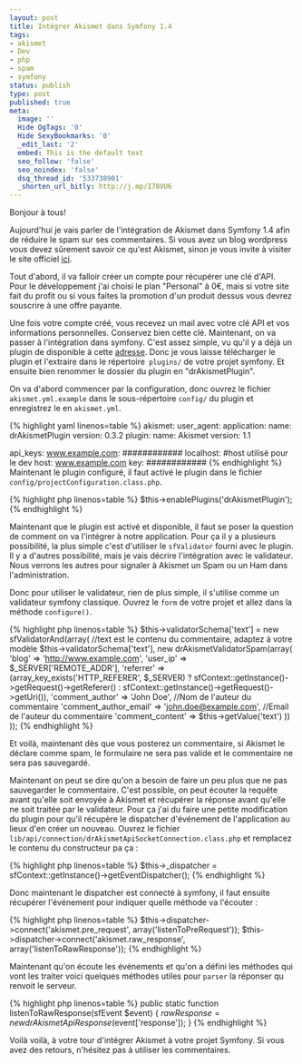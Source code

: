 ```yaml
---
layout: post
title: Intégrer Akismet dans Symfony 1.4
tags:
- akismet
- Dev
- php
- spam
- symfony
status: publish
type: post
published: true
meta:
  image: ''
  Hide OgTags: '0'
  Hide SexyBookmarks: '0'
  _edit_last: '2'
  embed: This is the default text
  seo_follow: 'false'
  seo_noindex: 'false'
  dsq_thread_id: '533738901'
  _shorten_url_bitly: http://j.mp/I78VU6
---
```

Bonjour à tous!

Aujourd'hui je vais parler de l'intégration de Akismet dans Symfony 1.4 afin de réduire le spam sur ses commentaires. Si vous avez un blog wordpress vous devez sûrement savoir ce qu'est Akismet, sinon je vous invite à visiter le site officiel [ici](http://akismet.com/).

Tout d'abord, il va falloir créer un compte pour récupérer une clé d'API. Pour le développement j'ai choisi le plan "Personal" à 0€, mais si votre site fait du profit ou si vous faites la promotion d'un produit dessus vous devrez souscrire à une offre payante.

Une fois votre compte créé, vous recevez un mail avec votre clé API et vos informations personnelles. Conservez bien cette clé. Maintenant, on va passer à l'intégration dans symfony. C'est assez simple, vu qu'il y a déjà un plugin de disponible à cette [adresse](http://plugins.symfony-project.org/get/drAkismetPlugin/drAkismetPlugin-0.3.3.tgz). Donc je vous laisse télécharger le plugin et l'extraire dans le répertoire` plugins/` de votre projet symfony. Et ensuite bien renommer le dossier du plugin en "drAkismetPlugin".

On va d'abord commencer par la configuration, donc ouvrez le fichier `akismet.yml.example` dans le sous-répertoire `config/` du plugin et enregistrez le en `akismet.yml`.

{% highlight yaml linenos=table %}
akismet:
  user_agent:
    application:
      name: drAkismetPlugin
      version: 0.3.2
    plugin:
      name: Akismet
      version: 1.1

  api_keys:
    www.example.com: ############
    localhost: #host utilisé pour le dev
      host: www.example.com
      key: ############
{% endhighlight %}
Maintenant le plugin configuré, il faut activé le plugin dans le fichier `config/projectConfiguration.class.php`.

{% highlight php linenos=table %}
$this->enablePlugins('drAkismetPlugin');
{% endhighlight %}

Maintenant que le plugin est activé et disponible, il faut se poser la question de comment on va l'intégrer à notre application. Pour ça il y a plusieurs possibilité, la plus simple c'est d'utiliser le `sfValidator` fourni avec le plugin. Il y a d'autres possibilité, mais je vais décrire l'intégration avec le validateur. Nous verrons les autres pour signaler à Akismet un Spam ou un Ham dans l'administration.

Donc pour utiliser le validateur, rien de plus simple, il s'utilise comme un validateur symfony classique. Ouvrez le `form` de votre projet et allez dans la méthode `configure()`.

{% highlight php linenos=table %}
$this->validatorSchema['text'] = new sfValidatorAnd(array( //text est le contenu du commentaire, adaptez à votre modèle
  $this->validatorSchema['text'],
  new drAkismetValidatorSpam(array(
    'blog' => 'http://www.example.com',
    'user_ip' => $_SERVER['REMOTE_ADDR'],
    'referrer' => (array_key_exists('HTTP_REFERER', $_SERVER) ? sfContext::getInstance()->getRequest()->getReferer() : sfContext::getInstance()->getRequest()->getUri()),
    'comment_author' => 'John Doe', //Nom de l'auteur du commentaire
    'comment_author_email' => 'john.doe@example.com', //Email de l'auteur du commentaire
    'comment_content' => $this->getValue('text')
  ))
));
{% endhighlight %}

Et voilà, maintenant dès que vous posterez un commentaire, si Akismet le déclare comme spam, le formulaire ne sera pas valide et le commentaire ne sera pas sauvegardé.

Maintenant on peut se dire qu'on a besoin de faire un peu plus que ne pas sauvegarder le commentaire. C'est possible, on peut écouter la requête avant qu'elle soit envoyée à Akismet et récupérer la réponse avant qu'elle ne soit traitée par le validateur. Pour ça j'ai du faire une petite modification du plugin pour qu'il récupère le dispatcher d'événement de l'application au lieux d'en créer un nouveau. Ouvrez le fichier `lib/api/connection/drAkismetApiSocketConnection.class.php` et remplacez le contenu du constructeur pa ça :

{% highlight php linenos=table %}
$this->_dispatcher = sfContext::getInstance()->getEventDispatcher();
{% endhighlight %}

Donc maintenant le dispatcher est connecté à symfony, il faut ensuite récupérer l'événement pour indiquer quelle méthode va l'écouter :

{% highlight php linenos=table %}
$this->dispatcher->connect('akismet.pre_request', array('listenToPreRequest'));
$this->dispatcher->connect('akismet.raw_response', array('listenToRawResponse'));
{% endhighlight %}

Maintenant qu'on écoute les événements et qu'on a défini les méthodes qui vont les traiter voici quelques méthodes utiles pour `parser` la réponser qu renvoit le serveur.

{% highlight php linenos=table %}
public static function listenToRawResponse(sfEvent $event)
{
  $rawResponse = new drAkismetApiResponse($event['response']);
}
{% endhighlight %}

Voilà voilà, à votre tour d'intégrer Akismet à votre projet Symfony. Si vous avez des retours, n'hésitez pas à utiliser les commentaires.
